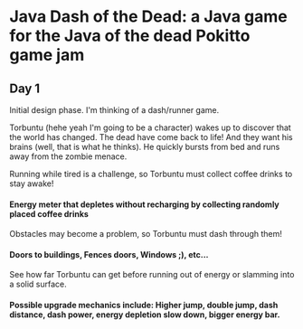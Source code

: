 # Java Dash of the Dead: a Java game for the Java of the dead Pokitto game jam

## Day 1

Initial design phase. I'm thinking of a dash/runner game. 

Torbuntu (hehe yeah I'm going to be a character) wakes up to discover that the world has changed. The dead have come back to life! And they want his brains (well, that is what he thinks). He quickly bursts from bed and runs away from the zombie menace. 

Running while tired is a challenge, so Torbuntu must collect coffee drinks to stay awake! 
#### Energy meter that depletes without recharging by collecting randomly placed coffee drinks

Obstacles may become a problem, so Torbuntu must dash through them! 
#### Doors to buildings, Fences doors, Windows ;), etc...

See how far Torbuntu can get before running out of energy or slamming into a solid surface. 

#### Possible upgrade mechanics include: Higher jump, double jump, dash distance, dash power, energy depletion slow down, bigger energy bar. 
